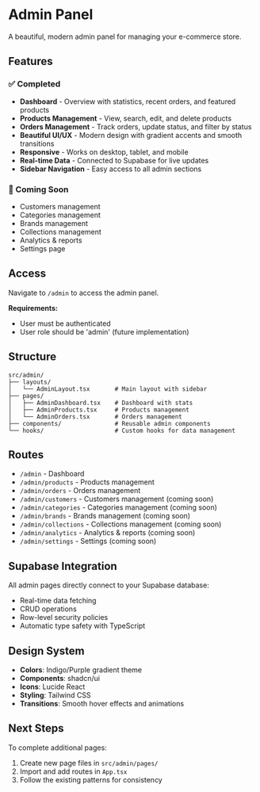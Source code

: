 # Admin Panel

A beautiful, modern admin panel for managing your e-commerce store.

## Features

### ✅ Completed
- **Dashboard** - Overview with statistics, recent orders, and featured products
- **Products Management** - View, search, edit, and delete products
- **Orders Management** - Track orders, update status, and filter by status
- **Beautiful UI/UX** - Modern design with gradient accents and smooth transitions
- **Responsive** - Works on desktop, tablet, and mobile
- **Real-time Data** - Connected to Supabase for live updates
- **Sidebar Navigation** - Easy access to all admin sections

### 🚧 Coming Soon
- Customers management
- Categories management
- Brands management
- Collections management
- Analytics & reports
- Settings page

## Access

Navigate to `/admin` to access the admin panel.

**Requirements:**
- User must be authenticated
- User role should be 'admin' (future implementation)

## Structure

```
src/admin/
├── layouts/
│   └── AdminLayout.tsx       # Main layout with sidebar
├── pages/
│   ├── AdminDashboard.tsx    # Dashboard with stats
│   ├── AdminProducts.tsx     # Products management
│   └── AdminOrders.tsx       # Orders management
├── components/               # Reusable admin components
└── hooks/                    # Custom hooks for data management
```

## Routes

- `/admin` - Dashboard
- `/admin/products` - Products management
- `/admin/orders` - Orders management
- `/admin/customers` - Customers management (coming soon)
- `/admin/categories` - Categories management (coming soon)
- `/admin/brands` - Brands management (coming soon)
- `/admin/collections` - Collections management (coming soon)
- `/admin/analytics` - Analytics & reports (coming soon)
- `/admin/settings` - Settings (coming soon)

## Supabase Integration

All admin pages directly connect to your Supabase database:
- Real-time data fetching
- CRUD operations
- Row-level security policies
- Automatic type safety with TypeScript

## Design System

- **Colors**: Indigo/Purple gradient theme
- **Components**: shadcn/ui
- **Icons**: Lucide React
- **Styling**: Tailwind CSS
- **Transitions**: Smooth hover effects and animations

## Next Steps

To complete additional pages:
1. Create new page files in `src/admin/pages/`
2. Import and add routes in `App.tsx`
3. Follow the existing patterns for consistency
